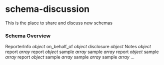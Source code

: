 # schema-discussion
This is the place to share and discuss new schemas

### Schema Overview

ReporterInfo *object*
on_behalf_of *object*
disclosure *object*
Notes *object*
report *array*
    report *object*
        sample *array*
		sample *array*
	report *object*
		sample *array*
	report *object*
		sample *array*
		sample *array*
		sample *array*
	...
		
